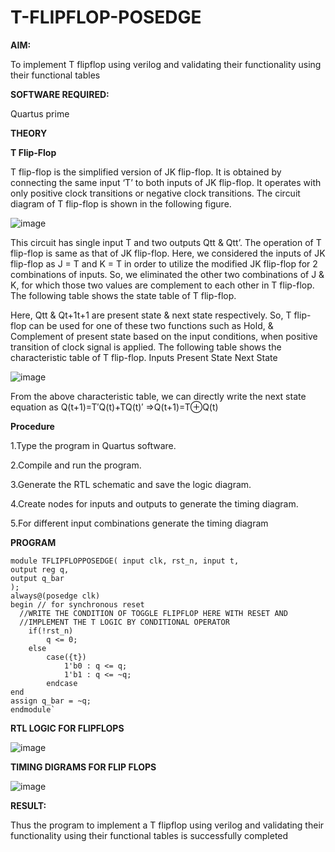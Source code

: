 # T-FLIPFLOP-POSEDGE

**AIM:**

To implement  T flipflop using verilog and validating their functionality using their functional tables

**SOFTWARE REQUIRED:**

Quartus prime

**THEORY**

**T Flip-Flop**

T flip-flop is the simplified version of JK flip-flop. It is obtained by connecting the same input ‘T’ to both inputs of JK flip-flop. It operates with only positive clock transitions or negative clock transitions. The circuit diagram of T flip-flop is shown in the following figure.

![image](https://github.com/naavaneetha/T-FLIPFLOP-POSEDGE/assets/154305477/458a68fe-2d08-4a9d-ac4f-7ae0480ce0bd)

 
This circuit has single input T and two outputs Qtt & Qtt’. The operation of T flip-flop is same as that of JK flip-flop. Here, we considered the inputs of JK flip-flop as J = T and K = T in order to utilize the modified JK flip-flop for 2 combinations of inputs. So, we eliminated the other two combinations of J & K, for which those two values are complement to each other in T flip-flop. The following table shows the state table of T flip-flop.

Here, Qtt & Qt+1t+1 are present state & next state respectively. So, T flip-flop can be used for one of these two functions such as Hold, & Complement of present state based on the input conditions, when positive transition of clock signal is applied. The following table shows the characteristic table of T flip-flop. Inputs Present State Next State

![image](https://github.com/naavaneetha/T-FLIPFLOP-POSEDGE/assets/154305477/cdd7fb32-539f-4b66-bb8d-f305a153c886)

 
From the above characteristic table, we can directly write the next state equation as Q(t+1)=T′Q(t)+TQ(t)′ ⇒Q(t+1)=T⊕Q(t)

**Procedure**

1.Type the program in Quartus software.

2.Compile and run the program.

3.Generate the RTL schematic and save the logic diagram.

4.Create nodes for inputs and outputs to generate the timing diagram.

5.For different input combinations generate the timing diagram

**PROGRAM**
```
module TFLIPFLOPPOSEDGE( input clk, rst_n, input t,
output reg q,
output q_bar
);
always@(posedge clk) 
begin // for synchronous reset
  //WRITE THE CONDITION OF TOGGLE FLIPFLOP HERE WITH RESET AND 
  //IMPLEMENT THE T LOGIC BY CONDITIONAL OPERATOR
	if(!rst_n)
		q <= 0;
	else
		case({t})
			1'b0 : q <= q;
			1'b1 : q <= ~q;
		endcase
end
assign q_bar = ~q;
endmodule`
```

**RTL LOGIC FOR FLIPFLOPS**

![image](https://github.com/aaron-h-2k5/T-FLIPFLOP-POSEDGE/assets/144250957/03c19dce-cf44-48f4-98ac-e2b6dc81e84e)

**TIMING DIGRAMS FOR FLIP FLOPS**

![image](https://github.com/aaron-h-2k5/T-FLIPFLOP-POSEDGE/assets/144250957/65839261-1ee5-40ab-99a2-9540f5daec79)


**RESULT:**

Thus the program to implement a T flipflop using verilog and validating their functionality using their functional tables is successfully completed
